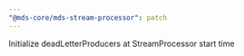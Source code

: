 ```yaml
---
"@mds-core/mds-stream-processor": patch
---
```


Initialize deadLetterProducers at StreamProcessor start time
